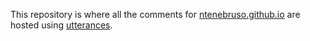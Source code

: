 This repository is where all the comments for [ntenebruso.github.io](https://ntenebruso.github.io/) are hosted using [utterances](https://utteranc.es/).
